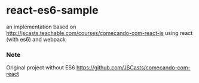 # react-es6-sample
an implementation based on http://jscasts.teachable.com/courses/comecando-com-react-js using react (with es6) and webpack  

### Note

Original project without ES6
https://github.com/JSCasts/comecando-com-react
